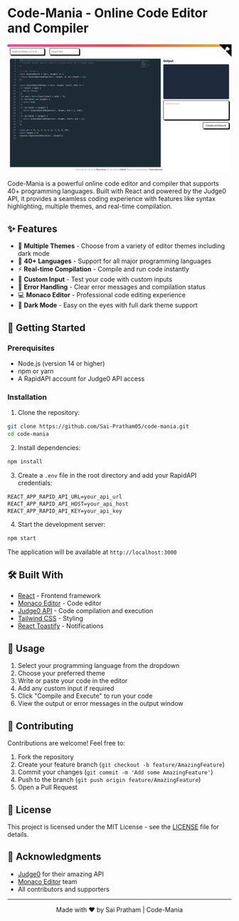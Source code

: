 # Code-Mania - Online Code Editor and Compiler

![Code-Mania](demo.png)

Code-Mania is a powerful online code editor and compiler that supports 40+ programming languages. Built with React and powered by the Judge0 API, it provides a seamless coding experience with features like syntax highlighting, multiple themes, and real-time compilation.

## ✨ Features

- 🎨 **Multiple Themes** - Choose from a variety of editor themes including dark mode
- 🌈 **40+ Languages** - Support for all major programming languages
- ⚡ **Real-time Compilation** - Compile and run code instantly
- 📝 **Custom Input** - Test your code with custom inputs
- 🎯 **Error Handling** - Clear error messages and compilation status
- 💻 **Monaco Editor** - Professional code editing experience
- 🌙 **Dark Mode** - Easy on the eyes with full dark theme support

## 🚀 Getting Started

### Prerequisites

- Node.js (version 14 or higher)
- npm or yarn
- A RapidAPI account for Judge0 API access

### Installation

1. Clone the repository:
```bash
git clone https://github.com/Sai-Pratham05/code-mania.git
cd code-mania
```

2. Install dependencies:
```bash
npm install
```

3. Create a `.env` file in the root directory and add your RapidAPI credentials:
```env
REACT_APP_RAPID_API_URL=your_api_url
REACT_APP_RAPID_API_HOST=your_api_host
REACT_APP_RAPID_API_KEY=your_api_key
```

4. Start the development server:
```bash
npm start
```

The application will be available at `http://localhost:3000`

## 🛠️ Built With

- [React](https://reactjs.org/) - Frontend framework
- [Monaco Editor](https://microsoft.github.io/monaco-editor/) - Code editor
- [Judge0 API](https://judge0.com/) - Code compilation and execution
- [Tailwind CSS](https://tailwindcss.com/) - Styling
- [React Toastify](https://fkhadra.github.io/react-toastify/) - Notifications

## 📝 Usage

1. Select your programming language from the dropdown
2. Choose your preferred theme
3. Write or paste your code in the editor
4. Add any custom input if required
5. Click "Compile and Execute" to run your code
6. View the output or error messages in the output window


## 🤝 Contributing

Contributions are welcome! Feel free to:

1. Fork the repository
2. Create your feature branch (`git checkout -b feature/AmazingFeature`)
3. Commit your changes (`git commit -m 'Add some AmazingFeature'`)
4. Push to the branch (`git push origin feature/AmazingFeature`)
5. Open a Pull Request

## 📄 License

This project is licensed under the MIT License - see the [LICENSE](LICENSE) file for details.

## 🙏 Acknowledgments

- [Judge0](https://judge0.com/) for their amazing API
- [Monaco Editor](https://microsoft.github.io/monaco-editor/) team
- All contributors and supporters

---

<div align="center">
Made with ❤️ by Sai Pratham | Code-Mania
</div>
